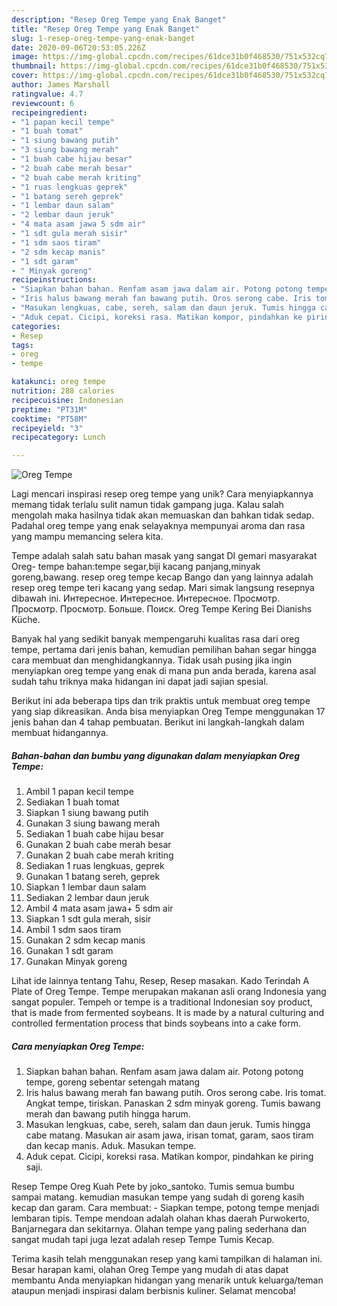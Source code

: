 ```yaml
---
description: "Resep Oreg Tempe yang Enak Banget"
title: "Resep Oreg Tempe yang Enak Banget"
slug: 1-resep-oreg-tempe-yang-enak-banget
date: 2020-09-06T20:53:05.226Z
image: https://img-global.cpcdn.com/recipes/61dce31b0f468530/751x532cq70/oreg-tempe-foto-resep-utama.jpg
thumbnail: https://img-global.cpcdn.com/recipes/61dce31b0f468530/751x532cq70/oreg-tempe-foto-resep-utama.jpg
cover: https://img-global.cpcdn.com/recipes/61dce31b0f468530/751x532cq70/oreg-tempe-foto-resep-utama.jpg
author: James Marshall
ratingvalue: 4.7
reviewcount: 6
recipeingredient:
- "1 papan kecil tempe"
- "1 buah tomat"
- "1 siung bawang putih"
- "3 siung bawang merah"
- "1 buah cabe hijau besar"
- "2 buah cabe merah besar"
- "2 buah cabe merah kriting"
- "1 ruas lengkuas geprek"
- "1 batang sereh geprek"
- "1 lembar daun salam"
- "2 lembar daun jeruk"
- "4 mata asam jawa 5 sdm air"
- "1 sdt gula merah sisir"
- "1 sdm saos tiram"
- "2 sdm kecap manis"
- "1 sdt garam"
- " Minyak goreng"
recipeinstructions:
- "Siapkan bahan bahan. Renfam asam jawa dalam air. Potong potong tempe, goreng sebentar setengah matang"
- "Iris halus bawang merah fan bawang putih. Oros serong cabe. Iris tomat. Angkat tempe, tiriskan. Panaskan 2 sdm minyak goreng. Tumis bawang merah dan bawang putih hingga harum."
- "Masukan lengkuas, cabe, sereh, salam dan daun jeruk. Tumis hingga cabe matang. Masukan air asam jawa, irisan tomat, garam, saos tiram dan kecap manis. Aduk. Masukan tempe."
- "Aduk cepat. Cicipi, koreksi rasa. Matikan kompor, pindahkan ke piring saji."
categories:
- Resep
tags:
- oreg
- tempe

katakunci: oreg tempe 
nutrition: 288 calories
recipecuisine: Indonesian
preptime: "PT31M"
cooktime: "PT58M"
recipeyield: "3"
recipecategory: Lunch

---
```



![Oreg Tempe](https://img-global.cpcdn.com/recipes/61dce31b0f468530/751x532cq70/oreg-tempe-foto-resep-utama.jpg)

Lagi mencari inspirasi resep oreg tempe yang unik? Cara menyiapkannya memang tidak terlalu sulit namun tidak gampang juga. Kalau salah mengolah maka hasilnya tidak akan memuaskan dan bahkan tidak sedap. Padahal oreg tempe yang enak selayaknya mempunyai aroma dan rasa yang mampu memancing selera kita.

Tempe adalah salah satu bahan masak yang sangat DI gemari masyarakat Oreg- tempe bahan:tempe segar,biji kacang panjang,minyak goreng,bawang. resep oreg tempe kecap Bango dan yang lainnya adalah resep oreg tempe teri kacang yang sedap. Mari simak langsung resepnya dibawah ini. Интересное. Интересное. Интересное. Просмотр. Просмотр. Просмотр. Больше. Поиск. Oreg Tempe Kering Bei Dianishs Küche.

Banyak hal yang sedikit banyak mempengaruhi kualitas rasa dari oreg tempe, pertama dari jenis bahan, kemudian pemilihan bahan segar hingga cara membuat dan menghidangkannya. Tidak usah pusing jika ingin menyiapkan oreg tempe yang enak di mana pun anda berada, karena asal sudah tahu triknya maka hidangan ini dapat jadi sajian spesial.


Berikut ini ada beberapa tips dan trik praktis untuk membuat oreg tempe yang siap dikreasikan. Anda bisa menyiapkan Oreg Tempe menggunakan 17 jenis bahan dan 4 tahap pembuatan. Berikut ini langkah-langkah dalam membuat hidangannya.

<!--inarticleads1-->

##### Bahan-bahan dan bumbu yang digunakan dalam menyiapkan Oreg Tempe:

1. Ambil 1 papan kecil tempe
1. Sediakan 1 buah tomat
1. Siapkan 1 siung bawang putih
1. Gunakan 3 siung bawang merah
1. Sediakan 1 buah cabe hijau besar
1. Gunakan 2 buah cabe merah besar
1. Gunakan 2 buah cabe merah kriting
1. Sediakan 1 ruas lengkuas, geprek
1. Gunakan 1 batang sereh, geprek
1. Siapkan 1 lembar daun salam
1. Sediakan 2 lembar daun jeruk
1. Ambil 4 mata asam jawa+ 5 sdm air
1. Siapkan 1 sdt gula merah, sisir
1. Ambil 1 sdm saos tiram
1. Gunakan 2 sdm kecap manis
1. Gunakan 1 sdt garam
1. Gunakan  Minyak goreng


Lihat ide lainnya tentang Tahu, Resep, Resep masakan. Kado Terindah A Plate of Oreg Tempe. Tempe merupakan makanan asli orang Indonesia yang sangat populer. Tempeh or tempe is a traditional Indonesian soy product, that is made from fermented soybeans. It is made by a natural culturing and controlled fermentation process that binds soybeans into a cake form. 

<!--inarticleads2-->

##### Cara menyiapkan Oreg Tempe:

1. Siapkan bahan bahan. Renfam asam jawa dalam air. Potong potong tempe, goreng sebentar setengah matang
1. Iris halus bawang merah fan bawang putih. Oros serong cabe. Iris tomat. Angkat tempe, tiriskan. Panaskan 2 sdm minyak goreng. Tumis bawang merah dan bawang putih hingga harum.
1. Masukan lengkuas, cabe, sereh, salam dan daun jeruk. Tumis hingga cabe matang. Masukan air asam jawa, irisan tomat, garam, saos tiram dan kecap manis. Aduk. Masukan tempe.
1. Aduk cepat. Cicipi, koreksi rasa. Matikan kompor, pindahkan ke piring saji.


Resep Tempe Oreg Kuah Pete by joko_santoko. Tumis semua bumbu sampai matang. kemudian masukan tempe yang sudah di goreng kasih kecap dan garam. Cara membuat: - Siapkan tempe, potong tempe menjadi lembaran tipis. Tempe mendoan adalah olahan khas daerah Purwokerto, Banjarnegara dan sekitarnya. Olahan tempe yang paling sederhana dan sangat mudah tapi juga lezat adalah resep Tempe Tumis Kecap. 

Terima kasih telah menggunakan resep yang kami tampilkan di halaman ini. Besar harapan kami, olahan Oreg Tempe yang mudah di atas dapat membantu Anda menyiapkan hidangan yang menarik untuk keluarga/teman ataupun menjadi inspirasi dalam berbisnis kuliner. Selamat mencoba!
